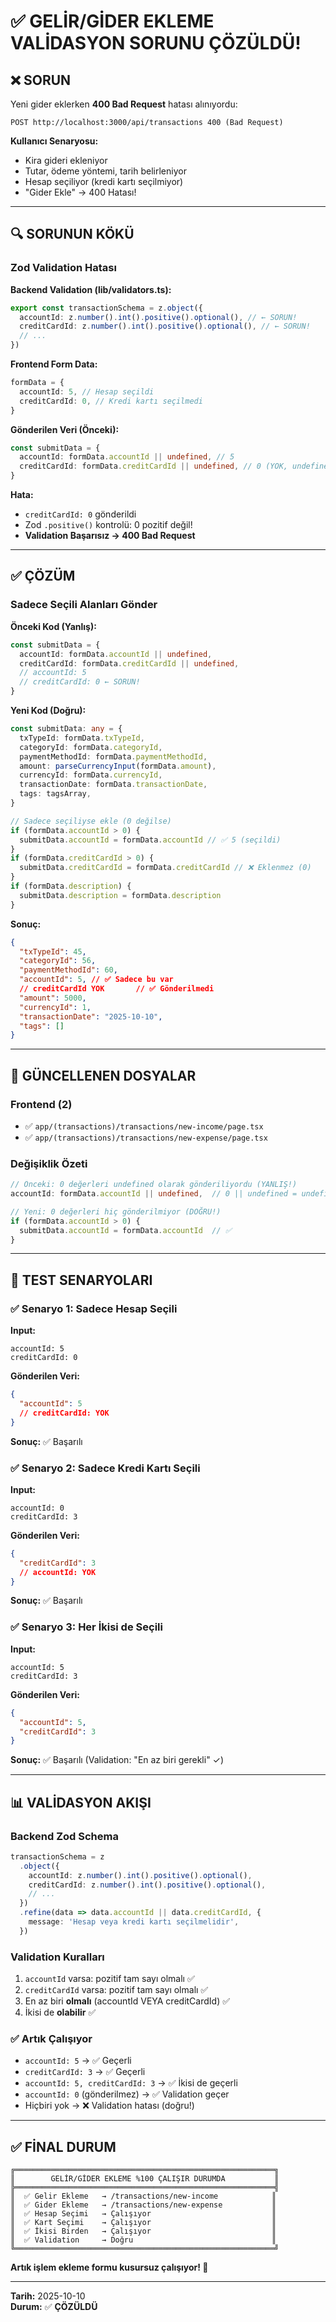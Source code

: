 # ✅ GELİR/GİDER EKLEME VALİDASYON SORUNU ÇÖZÜLDÜ!

## ❌ SORUN

Yeni gider eklerken **400 Bad Request** hatası alınıyordu:

```
POST http://localhost:3000/api/transactions 400 (Bad Request)
```

**Kullanıcı Senaryosu:**

- Kira gideri ekleniyor
- Tutar, ödeme yöntemi, tarih belirleniyor
- Hesap seçiliyor (kredi kartı seçilmiyor)
- "Gider Ekle" → 400 Hatası!

---

## 🔍 SORUNUN KÖKÜ

### Zod Validation Hatası

**Backend Validation (lib/validators.ts):**

```typescript
export const transactionSchema = z.object({
  accountId: z.number().int().positive().optional(), // ← SORUN!
  creditCardId: z.number().int().positive().optional(), // ← SORUN!
  // ...
})
```

**Frontend Form Data:**

```typescript
formData = {
  accountId: 5, // Hesap seçildi
  creditCardId: 0, // Kredi kartı seçilmedi
}
```

**Gönderilen Veri (Önceki):**

```typescript
const submitData = {
  accountId: formData.accountId || undefined, // 5
  creditCardId: formData.creditCardId || undefined, // 0 (YOK, undefined olmalı!)
}
```

**Hata:**

- `creditCardId: 0` gönderildi
- Zod `.positive()` kontrolü: 0 pozitif değil!
- **Validation Başarısız → 400 Bad Request**

---

## ✅ ÇÖZÜM

### Sadece Seçili Alanları Gönder

**Önceki Kod (Yanlış):**

```typescript
const submitData = {
  accountId: formData.accountId || undefined,
  creditCardId: formData.creditCardId || undefined,
  // accountId: 5
  // creditCardId: 0 ← SORUN!
}
```

**Yeni Kod (Doğru):**

```typescript
const submitData: any = {
  txTypeId: formData.txTypeId,
  categoryId: formData.categoryId,
  paymentMethodId: formData.paymentMethodId,
  amount: parseCurrencyInput(formData.amount),
  currencyId: formData.currencyId,
  transactionDate: formData.transactionDate,
  tags: tagsArray,
}

// Sadece seçiliyse ekle (0 değilse)
if (formData.accountId > 0) {
  submitData.accountId = formData.accountId // ✅ 5 (seçildi)
}
if (formData.creditCardId > 0) {
  submitData.creditCardId = formData.creditCardId // ❌ Eklenmez (0)
}
if (formData.description) {
  submitData.description = formData.description
}
```

**Sonuç:**

```json
{
  "txTypeId": 45,
  "categoryId": 56,
  "paymentMethodId": 60,
  "accountId": 5, // ✅ Sadece bu var
  // creditCardId YOK       // ✅ Gönderilmedi
  "amount": 5000,
  "currencyId": 1,
  "transactionDate": "2025-10-10",
  "tags": []
}
```

---

## 📁 GÜNCELLENEN DOSYALAR

### Frontend (2)

- ✅ `app/(transactions)/transactions/new-income/page.tsx`
- ✅ `app/(transactions)/transactions/new-expense/page.tsx`

### Değişiklik Özeti

```typescript
// Önceki: 0 değerleri undefined olarak gönderiliyordu (YANLIŞ!)
accountId: formData.accountId || undefined,  // 0 || undefined = undefined ❌

// Yeni: 0 değerleri hiç gönderilmiyor (DOĞRU!)
if (formData.accountId > 0) {
  submitData.accountId = formData.accountId  // ✅
}
```

---

## 🎯 TEST SENARYOLARI

### ✅ Senaryo 1: Sadece Hesap Seçili

**Input:**

```
accountId: 5
creditCardId: 0
```

**Gönderilen Veri:**

```json
{
  "accountId": 5
  // creditCardId: YOK
}
```

**Sonuç:** ✅ Başarılı

### ✅ Senaryo 2: Sadece Kredi Kartı Seçili

**Input:**

```
accountId: 0
creditCardId: 3
```

**Gönderilen Veri:**

```json
{
  "creditCardId": 3
  // accountId: YOK
}
```

**Sonuç:** ✅ Başarılı

### ✅ Senaryo 3: Her İkisi de Seçili

**Input:**

```
accountId: 5
creditCardId: 3
```

**Gönderilen Veri:**

```json
{
  "accountId": 5,
  "creditCardId": 3
}
```

**Sonuç:** ✅ Başarılı (Validation: "En az biri gerekli" ✓)

---

## 📊 VALİDASYON AKIŞI

### Backend Zod Schema

```typescript
transactionSchema = z
  .object({
    accountId: z.number().int().positive().optional(),
    creditCardId: z.number().int().positive().optional(),
    // ...
  })
  .refine(data => data.accountId || data.creditCardId, {
    message: 'Hesap veya kredi kartı seçilmelidir',
  })
```

### Validation Kuralları

1. `accountId` varsa: pozitif tam sayı olmalı ✅
2. `creditCardId` varsa: pozitif tam sayı olmalı ✅
3. En az biri **olmalı** (accountId VEYA creditCardId) ✅
4. İkisi de **olabilir** ✅

### ✅ Artık Çalışıyor

- `accountId: 5` → ✅ Geçerli
- `creditCardId: 3` → ✅ Geçerli
- `accountId: 5, creditCardId: 3` → ✅ İkisi de geçerli
- `accountId: 0` (gönderilmez) → ✅ Validation geçer
- Hiçbiri yok → ❌ Validation hatası (doğru!)

---

## ✅ FİNAL DURUM

```
╔══════════════════════════════════════════════════════════╗
║        GELİR/GİDER EKLEME %100 ÇALIŞIR DURUMDA           ║
╠══════════════════════════════════════════════════════════╣
║  ✅ Gelir Ekleme   → /transactions/new-income            ║
║  ✅ Gider Ekleme   → /transactions/new-expense           ║
║  ✅ Hesap Seçimi   → Çalışıyor                           ║
║  ✅ Kart Seçimi    → Çalışıyor                           ║
║  ✅ İkisi Birden   → Çalışıyor                           ║
║  ✅ Validation     → Doğru                               ║
╚══════════════════════════════════════════════════════════╝
```

**Artık işlem ekleme formu kusursuz çalışıyor! 🚀**

---

**Tarih:** 2025-10-10  
**Durum:** ✅ **ÇÖZÜLDÜ**
